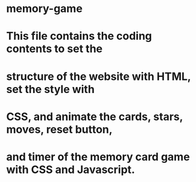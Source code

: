 # memory-game
#
# This file contains the coding contents to set the 
# structure of the website with HTML, set the style with
# CSS, and animate the cards, stars, moves, reset button, 
# and timer of the memory card game with CSS and Javascript.
#
#
